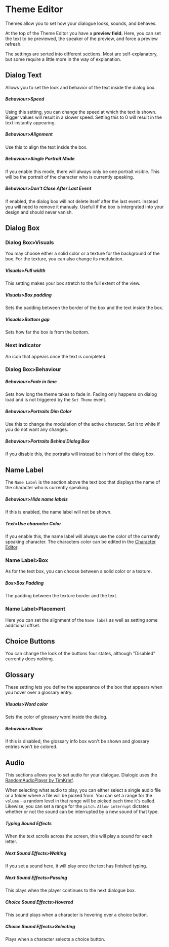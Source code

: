 # Theme Editor

Themes allow you to set how your dialogue looks, sounds, and behaves.

At the top of the Theme Editor you have a **preview field.** Here, you can set the text to be previewed, the speaker of the preview, and force a preview refresh.

The settings are sorted into different sections. Most are self-explanatory, but some require a little more in the way of explanation.

## Dialog Text
Allows you to set the look and behavior of the text inside the dialog box.

##### Behaviour>Speed
Using this setting, you can change the speed at which the text is shown. Bigger values will result in a slower speed.
Setting this to 0 will result in the text instantly appearing.

##### Behaviour>Alignment
Use this to align the text inside the box.

##### Behaviour>Single Portrait Mode
If you enable this mode, there will always only be one portrait visible. This will be the portrait of the character who is currently speaking.

##### Behaviour>Don't Close After Last Event
If enabled, the dialog box will not delete itself after the last event. Instead you will need to remove it manualy. Usefull if the box is intergrated into your design and should never vanish.


## Dialog Box
### Dialog Box>Visuals
You may choose either a solid color or a texture for the background of the box. For the texture, you can also change its modulation.

##### Visuals>Full width
This setting makes your box stretch to the full extent of the view.

##### Visuals>Box padding
Sets the padding between the border of the box and the text inside the box.

##### Visuals>Bottom gap
Sets how far the box is from the bottom.

### Next indicator
An icon that appears once the text is completed.

### Dialog Box>Behaviour
##### Behaviour>Fade in time
Sets how long the theme takes to fade in. Fading only happens on dialog load and is not triggered by the `Set Theme` event.

##### Behaviour>Portraits Dim Color
Use this to change the modulation of the active character. Set it to white if you do not want any changes. 

##### Behaviour>Portraits Behind Dialog Box
If you disable this, the portraits will instead be in front of the dialog box.


## Name Label
The `Name Label` is the section above the text box that displays the name of the character who is currently speaking.

##### Behaviour>Hide name labels
If this is enabled, the name label will not be shown.

##### Text>Use character Color
If you enable this, the name label will always use the color of the currently speaking character. The characters color can be edited in the [Character Editor](./Character.md).

### Name Label>Box
As for the text box, you can choose between a solid color or a texture.

##### Box>Box Padding
The padding between the texture border and the text.

### Name Label>Placement
Here you can set the alignment of the `Name label` as well as setting some additional offset.


## Choice Buttons
You can change the look of the buttons four states, although "Disabled" currently does nothing.


## Glossary
These setting lets you define the appearance of the box that appears when you hover over a glossary entry.

##### Visuals>Word color
Sets the color of glossary word inside the dialog.

##### Behaviour>Show
If this is disabled, the glossary info box won't be shown and glossary entries won't be colored.


## Audio
This sections allows you to set audio for your dialogue. Dialogic uses the [RandomAudioPlayer by TimKrief](https://gitlab.com/timkrief/godot-random-audio-stream-player).

When selecting what audio to play, you can either select a single audio file or a folder where a file will be picked from.
You can set a range for the `volume` - a random level in that range will be picked each time it's called. Likewise, you can set a range for the `pitch`. `Allow interrupt` dictates whether or not the sound can be interrupted by a new sound of that type.

##### Typing Sound Effects
When the text scrolls across the screen, this will play a sound for each letter.

##### Next Sound Effects>Waiting
If you set a sound here, it will play once the text has finished typing.

##### Next Sound Effects>Passing
This plays when the player continues to the next dialogue box.

##### Choice Sound Effects>Hovered 
This sound plays when a character is hovering over a choice button.

##### Choice Sound Effects>Selecting
Plays when a character selects a choice button.

